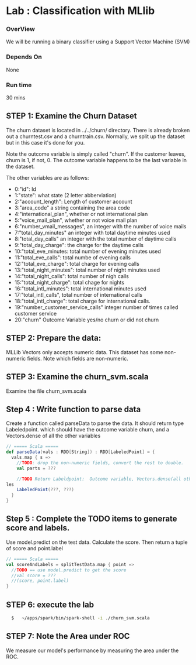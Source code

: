 <link rel='stylesheet' href='../../assets/css/main.css'/>

Lab : Classification with MLlib
===================================
### OverView
We will be running a binary classifier using a Support Vector Machine (SVM)

### Depends On
None

### Run time
30 mins


## STEP 1: Examine the Churn Dataset
The churn dataset is located in ../../churn/ directory.  There is already
broken out a churntest.csv and a churntrain.csv.  Normally, we split
up the dataset but in this case it's done for you.

Note the outcome variable is simply called "churn".  If the customer leaves,
churn is 1, if not, 0. The outcome variable happens to be the last variable in the dataset.

The other variables are as follows:
* 0:"id": Id
* 1:"state": what state (2 letter abberviation)
* 2:"account_length":  Length of customer account
* 3:"area_code" a string containing the area code 
* 4:"international_plan", whether or not international plan
* 5:"voice_mail_plan", whether or not voice mail plan
* 6:"number_vmail_messages", an integer with the number of voice mails
* 7:"total_day_minutes" an integer with total daytime minutes used
* 8:"total_day_calls" an integer with the total number of daytime calls
* 9:"total_day_charge": the charge for the daytime calls
* 10:"total_eve_minutes: total number of evening minutes used
* 11:"total_eve_calls": total numbe of evening calls
* 12:"total_eve_charge": total charge for evening calls
* 13:"total_night_minutes": total number of night minutes used
* 14:"total_night_calls": total number of nigh calls
* 15:"total_night_charge": total chage for nights
* 16:"total_intl_minutes": total international minutes used
* 17:"total_intl_calls", total number of international calls
* 18:"total_intl_charge": total charge for international calls.
* 19:"number_customer_service_calls" integer number of times called customer service 
* 20:"churn" Outcome Variable  yes/no churn or did not churn




## STEP 2: Prepare the data:
MLLib Vectors only accepts numeric data.  This dataset has some non-numeric fields.  Note which fields are non-numeric.

## STEP 3: Examine the churn_svm.scala
Examine the file churn_svm.scala

## Step 4 : Write function to parse data
Create a function called parseData to parse the data. It should return
type Labeledpoint. which should have the outcome variable churn,
and a Vectors.dense of all the other variables

```scala
// ===== Scala =====
def parseData(vals : RDD[String]) : RDD[LabeledPoint] = {
  vals.map { s =>
    //TODO: drop the non-numeric fields, convert the rest to double.
    val parts = ???

    //TODO Return Labeldpoint:  Outcome variable, Vectors.dense(all other variab
les
    LabeledPoint(???, ???)
  }
}
```

## Step 5 : Complete the TODO items to generate score and labels.

Use model.predict on the test data.  Calculate the score.  Then return a tuple of score and point.label

```scala
// ===== Scala =====
val scoreAndLabels = splitTestData.map { point =>
  //TODO == use model.predict to get the score
  //val score = ???
  //(score, point.label)
}

```


## STEP 6: execute the lab

```bash
  $   ~/apps/spark/bin/spark-shell -i ./churn_svm.scala
```

## STEP 7: Note the Area under ROC

We measure our model's performance by measuring the area under the ROC.
